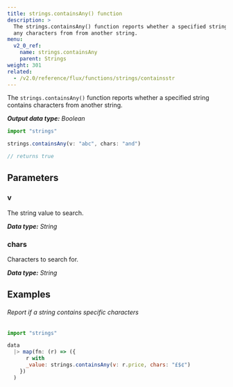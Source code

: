 ```yaml
---
title: strings.containsAny() function
description: >
  The strings.containsAny() function reports whether a specified string contains
  any characters from from another string.
menu:
  v2_0_ref:
    name: strings.containsAny
    parent: Strings
weight: 301
related:
  - /v2.0/reference/flux/functions/strings/containsstr
---
```


The `strings.containsAny()` function reports whether a specified string contains
characters from another string.

_**Output data type:** Boolean_

```js
import "strings"

strings.containsAny(v: "abc", chars: "and")

// returns true
```

## Parameters

### v
The string value to search.

_**Data type:** String_

### chars
Characters to search for.

_**Data type:** String_

## Examples

###### Report if a string contains specific characters
```js
import "strings"

data
  |> map(fn: (r) => ({
      r with
      _value: strings.containsAny(v: r.price, chars: "£$¢")
    })
  )
```
